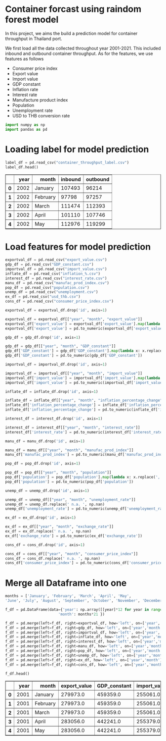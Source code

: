 # Container forcast using raindom forest model

In this project, we aims the build a prediction model for container throughput in Thailand port. 

We first load all the data collected throughout year 2001-2021. This included inbound and outbound container throughput. As for the features, we use features as follows

- Consumer price index
- Export value
- Import value
- GDP constant
- Inflation rate
- Interest rate
- Manufacture product index
- Population
- Unemployment rate
- USD to THB conversion rate


```python
import numpy as np
import pandas as pd
```

# Loading label for model prediction


```python
label_df = pd.read_csv("container_throughput_label.csv")
label_df.head()

```




<div>
<style scoped>
    .dataframe tbody tr th:only-of-type {
        vertical-align: middle;
    }

    .dataframe tbody tr th {
        vertical-align: top;
    }
    
    .dataframe thead th {
        text-align: right;
    }
</style>
<table border="1" class="dataframe">
  <thead>
    <tr style="text-align: right;">
      <th></th>
      <th>year</th>
      <th>month</th>
      <th>inbound</th>
      <th>outbound</th>
    </tr>
  </thead>
  <tbody>
    <tr>
      <th>0</th>
      <td>2002</td>
      <td>January</td>
      <td>107493</td>
      <td>96214</td>
    </tr>
    <tr>
      <th>1</th>
      <td>2002</td>
      <td>February</td>
      <td>97798</td>
      <td>97257</td>
    </tr>
    <tr>
      <th>2</th>
      <td>2002</td>
      <td>March</td>
      <td>111474</td>
      <td>112393</td>
    </tr>
    <tr>
      <th>3</th>
      <td>2002</td>
      <td>April</td>
      <td>101110</td>
      <td>107746</td>
    </tr>
    <tr>
      <th>4</th>
      <td>2002</td>
      <td>May</td>
      <td>112976</td>
      <td>119299</td>
    </tr>
  </tbody>
</table>
</div>



# Load features for model prediction


```python
exportval_df = pd.read_csv("export_value.csv")
gdp_df = pd.read_csv("GDP_constant.csv")
importval_df = pd.read_csv("import_value.csv")
inflate_df = pd.read_csv("inflation_%.csv")
interest_df = pd.read_csv("interest_rate.csv")
manu_df = pd.read_csv("manufac_prod_index.csv")
pop_df = pd.read_csv("population.csv")
unemp_df = pd.read_csv("unemployment.csv")
ex_df = pd.read_csv("usd_thb.csv")
cons_df = pd.read_csv("consumer_price_index.csv")
```


```python
exportval_df = exportval_df.drop('id', axis=1)

exportval_df = exportval_df[["year", "month", "export_value"]]
exportval_df['export_value'] = exportval_df['export_value'].map(lambda x: x.replace(',', ''))
exportval_df['export_value'] = pd.to_numeric(exportval_df['export_value'])
```


```python
gdp_df = gdp_df.drop('id', axis=1)

gdp_df = gdp_df[["year", "month", "GDP_constant"]]
gdp_df['GDP_constant'] = gdp_df['GDP_constant'].map(lambda x: x.replace(',', ''))
gdp_df['GDP_constant'] = pd.to_numeric(gdp_df['GDP_constant'])
```


```python
importval_df = importval_df.drop('id', axis=1)

importval_df = importval_df[["year", "month", "import_value"]]
importval_df['import_value'] = importval_df['import_value'].map(lambda x: x.replace(',', ''))
importval_df['import_value'] = pd.to_numeric(importval_df['import_value'])
```


```python
inflate_df = inflate_df.drop('id', axis=1)

inflate_df = inflate_df[["year", "month", "inflation_percentage_change"]]
inflate_df['inflation_percentage_change'] = inflate_df['inflation_percentage_change'].map(lambda x: x.replace('%', ''))
inflate_df['inflation_percentage_change'] = pd.to_numeric(inflate_df['inflation_percentage_change'])
```


```python
interest_df = interest_df.drop('id', axis=1)

interest_df = interest_df[["year", "month", "interest_rate"]]
interest_df['interest_rate'] = pd.to_numeric(interest_df['interest_rate'])
```


```python
manu_df = manu_df.drop('id', axis=1)

manu_df = manu_df[["year", "month", "manufac_prod_index"]]
manu_df['manufac_prod_index'] = pd.to_numeric(manu_df['manufac_prod_index'])
```


```python
pop_df = pop_df.drop('id', axis=1)

pop_df = pop_df[["year", "month", "population"]]
pop_df['population'] = pop_df['population'].map(lambda x: x.replace(',', ''))
pop_df['population'] = pd.to_numeric(pop_df['population'])
```


```python
unemp_df = unemp_df.drop('id', axis=1)

unemp_df = unemp_df[["year", "month", "unemployment_rate"]]
unemp_df = unemp_df.replace(' n.a. ', np.nan)
unemp_df['unemployment_rate'] = pd.to_numeric(unemp_df['unemployment_rate'])
```


```python
ex_df = ex_df.drop('id', axis=1)

ex_df = ex_df[["year", "month", "exchange_rate"]]
ex_df = ex_df.replace(' n.a. ', np.nan)
ex_df['exchange_rate'] = pd.to_numeric(ex_df['exchange_rate'])
```


```python
cons_df = cons_df.drop('id', axis=1)

cons_df = cons_df[["year", "month", "consumer_price_index"]]
cons_df = cons_df.replace(' n.a. ', np.nan)
cons_df['consumer_price_index'] = pd.to_numeric(cons_df['consumer_price_index'])
```

# Merge all Dataframe into one


```python
months = ['January', 'February', 'March', 'April', 'May', 
'June', 'July', 'August', 'September', 'October', 'November', 'December']

f_df = pd.DataFrame(data={'year': np.array([[year]*12 for year in range(2001,2022)]).flatten(),
                        'month': months*21 })

```


```python
f_df = pd.merge(left=f_df, right=exportval_df, how='left', on=['year','month'])
f_df = pd.merge(left=f_df, right=gdp_df, how='left', on=['year','month'])
f_df = pd.merge(left=f_df, right=importval_df, how='left', on=['year','month'])
f_df = pd.merge(left=f_df, right=inflate_df, how='left', on=['year','month'])
f_df = pd.merge(left=f_df, right=interest_df, how='left', on=['year','month'])
f_df = pd.merge(left=f_df, right=manu_df, how='left', on=['year','month'])
f_df = pd.merge(left=f_df, right=pop_df, how='left', on=['year','month'])
f_df = pd.merge(left=f_df, right=unemp_df, how='left', on=['year','month'])
f_df = pd.merge(left=f_df, right=ex_df, how='left', on=['year','month'])
f_df = pd.merge(left=f_df, right=cons_df, how='left', on=['year','month'])
```


```python
f_df.head()
```




<div>
<style scoped>
    .dataframe tbody tr th:only-of-type {
        vertical-align: middle;
    }

    .dataframe tbody tr th {
        vertical-align: top;
    }
    
    .dataframe thead th {
        text-align: right;
    }
</style>
<table border="1" class="dataframe">
  <thead>
    <tr style="text-align: right;">
      <th></th>
      <th>year</th>
      <th>month</th>
      <th>export_value</th>
      <th>GDP_constant</th>
      <th>import_value</th>
      <th>inflation_percentage_change</th>
      <th>interest_rate</th>
      <th>manufac_prod_index</th>
      <th>population</th>
      <th>unemployment_rate</th>
      <th>exchange_rate</th>
      <th>consumer_price_index</th>
    </tr>
  </thead>
  <tbody>
    <tr>
      <th>0</th>
      <td>2001</td>
      <td>January</td>
      <td>279973.0</td>
      <td>459359.0</td>
      <td>255061.0</td>
      <td>0.72</td>
      <td>2.5</td>
      <td>52.47</td>
      <td>62308887.0</td>
      <td>5.73</td>
      <td>43.12</td>
      <td>68.8</td>
    </tr>
    <tr>
      <th>1</th>
      <td>2001</td>
      <td>February</td>
      <td>279973.0</td>
      <td>459359.0</td>
      <td>255061.0</td>
      <td>0.44</td>
      <td>2.0</td>
      <td>53.02</td>
      <td>62308887.0</td>
      <td>4.25</td>
      <td>42.64</td>
      <td>69.1</td>
    </tr>
    <tr>
      <th>2</th>
      <td>2001</td>
      <td>March</td>
      <td>279973.0</td>
      <td>459359.0</td>
      <td>255061.0</td>
      <td>0.00</td>
      <td>2.0</td>
      <td>52.18</td>
      <td>62308887.0</td>
      <td>4.04</td>
      <td>43.90</td>
      <td>69.1</td>
    </tr>
    <tr>
      <th>3</th>
      <td>2001</td>
      <td>April</td>
      <td>283056.0</td>
      <td>442241.0</td>
      <td>255379.0</td>
      <td>0.72</td>
      <td>2.0</td>
      <td>51.29</td>
      <td>62308887.0</td>
      <td>4.06</td>
      <td>45.46</td>
      <td>69.6</td>
    </tr>
    <tr>
      <th>4</th>
      <td>2001</td>
      <td>May</td>
      <td>283056.0</td>
      <td>442241.0</td>
      <td>255379.0</td>
      <td>0.29</td>
      <td>2.0</td>
      <td>52.51</td>
      <td>62308887.0</td>
      <td>4.24</td>
      <td>45.48</td>
      <td>69.8</td>
    </tr>
  </tbody>
</table>
</div>

